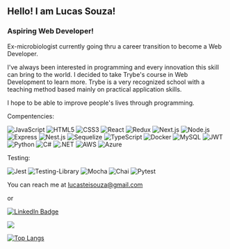 ## Hello! I am **Lucas Souza**!

### Aspiring Web Developer!

Ex-microbiologist currently going thru a career transition to become a Web Developer.

I've always been interested in programming and every innovation this skill can bring to the world.
I decided to take Trybe's course in Web Development to learn more.
Trybe is a very recognized school with a teaching method based mainly on practical application skills.

I hope to be able to improve people's lives through programming.
 
 Compentencies:
 
 ![JavaScript](https://img.shields.io/badge/javascript-%23323330.svg?style=for-the-badge&logo=javascript&logoColor=%23F7DF1E)
 ![HTML5](https://img.shields.io/badge/html5-%23E34F26.svg?style=for-the-badge&logo=html5&logoColor=white)
 ![CSS3](https://img.shields.io/badge/css3-%231572B6.svg?style=for-the-badge&logo=css3&logoColor=white)
 ![React](https://img.shields.io/badge/react-%2320232a.svg?style=for-the-badge&logo=react&logoColor=%2361DAFB)
 ![Redux](https://img.shields.io/badge/redux-%23593d88.svg?style=for-the-badge&logo=redux&logoColor=white)
 ![Next.js](https://img.shields.io/badge/next.js-black.svg?style=for-the-badge&logo=next.js&logoColor=white)
 ![Node.js](https://img.shields.io/badge/node.js-grey.svg?style=for-the-badge&logo=node.js)
 ![Express](https://img.shields.io/badge/express-darkgreen.svg?style=for-the-badge&logo=express)
 ![Nest.js](https://img.shields.io/badge/next.js-red.svg?style=for-the-badge&logo=nestjs)
 ![Sequelize](https://img.shields.io/badge/sequelize-teal.svg?style=for-the-badge&logo=sequelize&logoColor=white)
 ![TypeScript](https://img.shields.io/badge/typescript-whitesmoke.svg?style=for-the-badge&logo=typescript)
 ![Docker](https://img.shields.io/badge/docker-navy.svg?style=for-the-badge&logo=docker)
 ![MySQL](https://img.shields.io/badge/mysql-indigo.svg?style=for-the-badge&logo=mysql&logoColor=white)
 ![JWT](https://img.shields.io/badge/JWT-firebrick.svg?style=for-the-badge&logo=jsonwebtokens)
 ![Python](https://img.shields.io/badge/python-yellow.svg?style=for-the-badge&logo=python)
 ![C#](https://img.shields.io/badge/C%23-purple?style=for-the-badge&logo=c-sharp)
 ![.NET](https://img.shields.io/badge/.net-blue.svg?style=for-the-badge&logo=dotnet)
 ![AWS](https://img.shields.io/badge/aws-yellow.svg?style=for-the-badge&logo=amazonaws)
 ![Azure](https://img.shields.io/badge/azure-white.svg?style=for-the-badge&logo=microsoftazure&logoColor=blue)
 
 Testing:
 
 ![Jest](https://img.shields.io/badge/-jest-%23C21325?style=for-the-badge&logo=jest&logoColor=white)
 ![Testing-Library](https://img.shields.io/badge/-TestingLibrary-%23E33332?style=for-the-badge&logo=testing-library&logoColor=white)
 ![Mocha](https://img.shields.io/badge/mocha-peru.svg?style=for-the-badge&logo=mocha&logoColor=black)
 ![Chai](https://img.shields.io/badge/chai-dimgray.svg?style=for-the-badge&logo=chai)
 ![Pytest](https://img.shields.io/badge/pytest-gold.svg?style=for-the-badge&logo=pytest)
 
 You can reach me at lucasteisouza@gmail.com
 
 or
 
 [![LinkedIn Badge](https://img.shields.io/badge/-LinkedIn-blue?style=for-the-badge&logo=Linkedin&logoColor=white&link=https://www.linkedin.com/in/lucasteisouza/)](https://www.linkedin.com/in/lucasteisouza/)
 
 [![](https://img.shields.io/badge/WhatsApp-25D366?style=for-the-badge&logo=whatsapp&logoColor=white)](https://api.whatsapp.com/send?phone=5531975441211) 
 
[![Top Langs](https://github-readme-stats.vercel.app/api/top-langs/?username=Lucasteisouza&layout=compact)](https://github.com/Lucasteisouza/github-readme-stats)

<!---
- 👋 Hi, I’m Lucas Souza
- 👀 I’m interested in ...
- 🌱 I’m currently learning ...
- 💞️ I’m looking to collaborate on ...
- 📫 How to reach me ...


Lucasteisouza/Lucasteisouza is a ✨ special ✨ repository because its `README.md` (this file) appears on your GitHub profile.
You can click the Preview link to take a look at your changes.
--->

